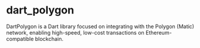 # dart_polygon
DartPolygon is a Dart library focused on integrating with the Polygon (Matic) network, enabling high-speed, low-cost transactions on Ethereum-compatible blockchain.
